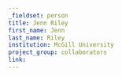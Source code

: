 ```yaml
---
_fieldset: person
title: Jenn Riley
first_name: Jenn
last_name: Riley
institution: McGill University
project_group: collaborators
link: 
---
```

